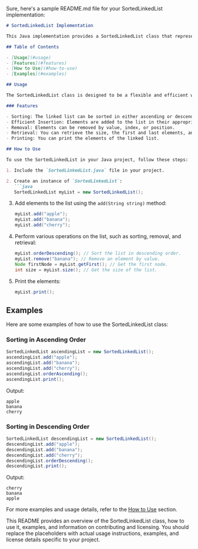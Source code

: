 Sure, here's a sample README.md file for your SortedLinkedList implementation:

```markdown
# SortedLinkedList Implementation

This Java implementation provides a SortedLinkedList class that represents a linked list of strings, sorted in either ascending or descending alphabetical order. It uses a doubly-linked list data structure to efficiently manage elements and supports various operations for adding, removing, and printing elements.

## Table of Contents

- [Usage](#usage)
- [Features](#features)
- [How to Use](#how-to-use)
- [Examples](#examples)

## Usage

The SortedLinkedList class is designed to be a flexible and efficient way to manage a sorted linked list of strings. It supports the following features:

### Features

- Sorting: The linked list can be sorted in either ascending or descending alphabetical order.
- Efficient Insertion: Elements are added to the list in their appropriate sorted position, avoiding duplicates.
- Removal: Elements can be removed by value, index, or position.
- Retrieval: You can retrieve the size, the first and last elements, and elements by index.
- Printing: You can print the elements of the linked list.

## How to Use

To use the SortedLinkedList in your Java project, follow these steps:

1. Include the `SortedLinkedList.java` file in your project.

2. Create an instance of `SortedLinkedList`:
   ```java
   SortedLinkedList myList = new SortedLinkedList();
   ```

3. Add elements to the list using the `add(String string)` method:
   ```java
   myList.add("apple");
   myList.add("banana");
   myList.add("cherry");
   ```

4. Perform various operations on the list, such as sorting, removal, and retrieval:
   ```java
   myList.orderDescending(); // Sort the list in descending order.
   myList.remove("banana"); // Remove an element by value.
   Node firstNode = myList.getFirst(); // Get the first node.
   int size = myList.size(); // Get the size of the list.
   ```

5. Print the elements:
   ```java
   myList.print();
   ```

## Examples

Here are some examples of how to use the SortedLinkedList class:

### Sorting in Ascending Order

```java
SortedLinkedList ascendingList = new SortedLinkedList();
ascendingList.add("apple");
ascendingList.add("banana");
ascendingList.add("cherry");
ascendingList.orderAscending();
ascendingList.print();
```

Output:
```
apple
banana
cherry
```

### Sorting in Descending Order

```java
SortedLinkedList descendingList = new SortedLinkedList();
descendingList.add("apple");
descendingList.add("banana");
descendingList.add("cherry");
descendingList.orderDescending();
descendingList.print();
```

Output:
```
cherry
banana
apple
```

For more examples and usage details, refer to the [How to Use](#how-to-use) section.

This README provides an overview of the SortedLinkedList class, how to use it, examples, and information on contributing and licensing. You should replace the placeholders with actual usage instructions, examples, and license details specific to your project.

